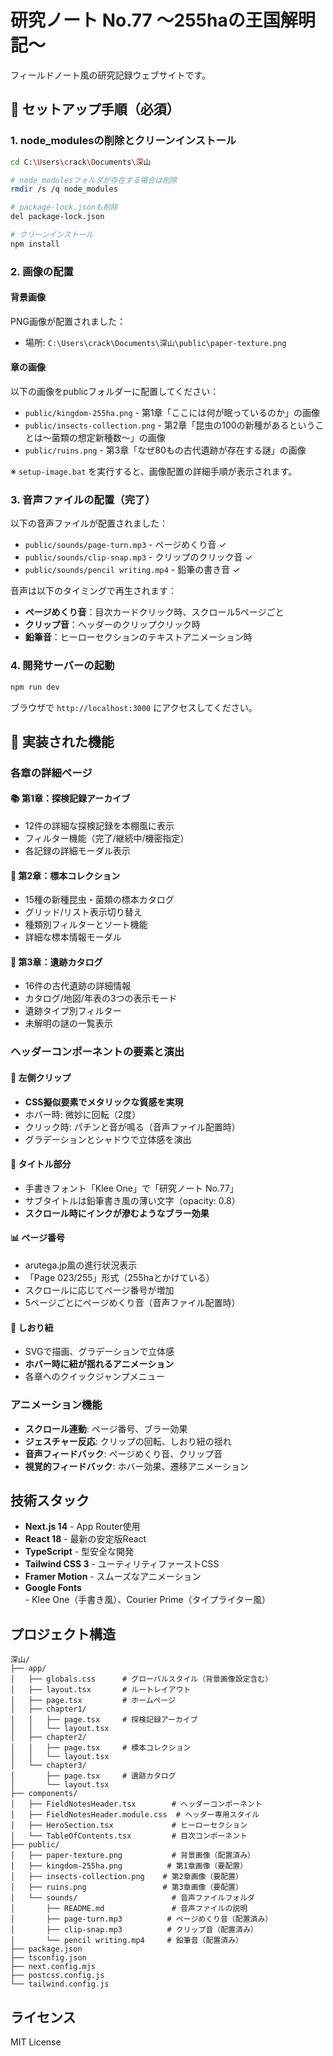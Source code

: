 # 研究ノート No.77 ～255haの王国解明記～

フィールドノート風の研究記録ウェブサイトです。

## 🚨 セットアップ手順（必須）

### 1. node_modulesの削除とクリーンインストール

```bash
cd C:\Users\crack\Documents\深山

# node_modulesフォルダが存在する場合は削除
rmdir /s /q node_modules

# package-lock.jsonも削除
del package-lock.json

# クリーンインストール
npm install
```

### 2. 画像の配置

#### 背景画像
PNG画像が配置されました：
- 場所: `C:\Users\crack\Documents\深山\public\paper-texture.png`

#### 章の画像
以下の画像をpublicフォルダーに配置してください：
- `public/kingdom-255ha.png` - 第1章「ここには何が眠っているのか」の画像
- `public/insects-collection.png` - 第2章「昆虫の100の新種があるということは〜菌類の想定新種数〜」の画像
- `public/ruins.png` - 第3章「なぜ80もの古代遺跡が存在する謎」の画像

※ `setup-image.bat` を実行すると、画像配置の詳細手順が表示されます。

### 3. 音声ファイルの配置（完了）

以下の音声ファイルが配置されました：
- `public/sounds/page-turn.mp3` - ページめくり音 ✓
- `public/sounds/clip-snap.mp3` - クリップのクリック音 ✓
- `public/sounds/pencil writing.mp4` - 鉛筆の書き音 ✓

音声は以下のタイミングで再生されます：
- **ページめくり音**：目次カードクリック時、スクロール5ページごと
- **クリップ音**：ヘッダーのクリップクリック時
- **鉛筆音**：ヒーローセクションのテキストアニメーション時

### 4. 開発サーバーの起動

```bash
npm run dev
```

ブラウザで `http://localhost:3000` にアクセスしてください。

## 🎯 実装された機能

### 各章の詳細ページ

#### 📚 第1章：探検記録アーカイブ
- 12件の詳細な探検記録を本棚風に表示
- フィルター機能（完了/継続中/機密指定）
- 各記録の詳細モーダル表示

#### 🔬 第2章：標本コレクション
- 15種の新種昆虫・菌類の標本カタログ
- グリッド/リスト表示切り替え
- 種類別フィルターとソート機能
- 詳細な標本情報モーダル

#### 🗿 第3章：遺跡カタログ
- 16件の古代遺跡の詳細情報
- カタログ/地図/年表の3つの表示モード
- 遺跡タイプ別フィルター
- 未解明の謎の一覧表示

### ヘッダーコンポーネントの要素と演出

#### 📎 左側クリップ
- **CSS擬似要素でメタリックな質感を実現**
- ホバー時: 微妙に回転（2度）
- クリック時: パチンと音が鳴る（音声ファイル配置時）
- グラデーションとシャドウで立体感を演出

#### 📝 タイトル部分
- 手書きフォント「Klee One」で「研究ノート No.77」
- サブタイトルは鉛筆書き風の薄い文字（opacity: 0.8）
- **スクロール時にインクが滲むようなブラー効果**

#### 📊 ページ番号
- arutega.jp風の進行状況表示
- 「Page 023/255」形式（255haとかけている）
- スクロールに応じてページ番号が増加
- 5ページごとにページめくり音（音声ファイル配置時）

#### 🔖 しおり紐
- SVGで描画、グラデーションで立体感
- **ホバー時に紐が揺れるアニメーション**
- 各章へのクイックジャンプメニュー

### アニメーション機能

- **スクロール連動**: ページ番号、ブラー効果
- **ジェスチャー反応**: クリップの回転、しおり紐の揺れ
- **音声フィードバック**: ページめくり音、クリップ音
- **視覚的フィードバック**: ホバー効果、遷移アニメーション

## 技術スタック

- **Next.js 14** - App Router使用
- **React 18** - 最新の安定版React
- **TypeScript** - 型安全な開発
- **Tailwind CSS 3** - ユーティリティファーストCSS
- **Framer Motion** - スムーズなアニメーション
- **Google Fonts** - Klee One（手書き風）、Courier Prime（タイプライター風）

## プロジェクト構造

```
深山/
├── app/
│   ├── globals.css      # グローバルスタイル（背景画像設定含む）
│   ├── layout.tsx       # ルートレイアウト
│   ├── page.tsx         # ホームページ
│   ├── chapter1/
│   │   ├── page.tsx     # 探検記録アーカイブ
│   │   └── layout.tsx
│   ├── chapter2/
│   │   ├── page.tsx     # 標本コレクション
│   │   └── layout.tsx
│   └── chapter3/
│       ├── page.tsx     # 遺跡カタログ
│       └── layout.tsx
├── components/
│   ├── FieldNotesHeader.tsx        # ヘッダーコンポーネント
│   ├── FieldNotesHeader.module.css  # ヘッダー専用スタイル
│   ├── HeroSection.tsx             # ヒーローセクション
│   └── TableOfContents.tsx         # 目次コンポーネント
├── public/
│   ├── paper-texture.png           # 背景画像（配置済み）
│   ├── kingdom-255ha.png          # 第1章画像（要配置）
│   ├── insects-collection.png    # 第2章画像（要配置）
│   ├── ruins.png                 # 第3章画像（要配置）
│   └── sounds/                     # 音声ファイルフォルダ
│       ├── README.md               # 音声ファイルの説明
│       ├── page-turn.mp3          # ページめくり音（配置済み）
│       ├── clip-snap.mp3          # クリップ音（配置済み）
│       └── pencil writing.mp4     # 鉛筆音（配置済み）
├── package.json
├── tsconfig.json
├── next.config.mjs
├── postcss.config.js
└── tailwind.config.js
```

## ライセンス

MIT License
